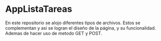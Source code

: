 # AppListaTareas
En este repositorio se alojo diferentes tipos de archivos. Estos se complementan y asi se logran el diseño de la página, y su funcionalidad. Ademas de hacer uso de metodo GET y POST.

